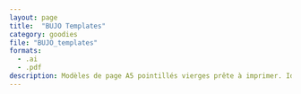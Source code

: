 ```yaml
---
layout: page
title:  "BUJO Templates"
category: goodies
file: "BUJO_templates"
formats:
  - .ai
  - .pdf
description: Modèles de page A5 pointillés vierges prête à imprimer. Idéales pour tester des idées de pages pour un Bullet Journal.
---
```

